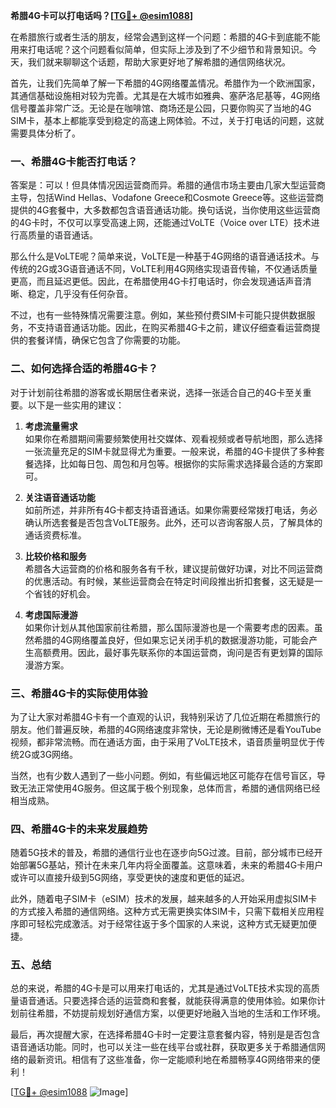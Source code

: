 **希腊4G卡可以打电话吗？[[TG💪+ @esim1088](https://t.me/s/esim1088)]**

在希腊旅行或者生活的朋友，经常会遇到这样一个问题：希腊的4G卡到底能不能用来打电话呢？这个问题看似简单，但实际上涉及到了不少细节和背景知识。今天，我们就来聊聊这个话题，帮助大家更好地了解希腊的通信网络状况。

首先，让我们先简单了解一下希腊的4G网络覆盖情况。希腊作为一个欧洲国家，其通信基础设施相对较为完善。尤其是在大城市如雅典、塞萨洛尼基等，4G网络信号覆盖非常广泛。无论是在咖啡馆、商场还是公园，只要你购买了当地的4G SIM卡，基本上都能享受到稳定的高速上网体验。不过，关于打电话的问题，这就需要具体分析了。

### 一、希腊4G卡能否打电话？

答案是：可以！但具体情况因运营商而异。希腊的通信市场主要由几家大型运营商主导，包括Wind Hellas、Vodafone Greece和Cosmote Greece等。这些运营商提供的4G套餐中，大多数都包含语音通话功能。换句话说，当你使用这些运营商的4G卡时，不仅可以享受高速上网，还能通过VoLTE（Voice over LTE）技术进行高质量的语音通话。

那么什么是VoLTE呢？简单来说，VoLTE是一种基于4G网络的语音通话技术。与传统的2G或3G语音通话不同，VoLTE利用4G网络实现语音传输，不仅通话质量更高，而且延迟更低。因此，在希腊使用4G卡打电话时，你会发现通话声音清晰、稳定，几乎没有任何杂音。

不过，也有一些特殊情况需要注意。例如，某些预付费SIM卡可能只提供数据服务，不支持语音通话功能。因此，在购买希腊4G卡之前，建议仔细查看运营商提供的套餐详情，确保它包含了你需要的功能。

### 二、如何选择合适的希腊4G卡？

对于计划前往希腊的游客或长期居住者来说，选择一张适合自己的4G卡至关重要。以下是一些实用的建议：

1. **考虑流量需求**  
   如果你在希腊期间需要频繁使用社交媒体、观看视频或者导航地图，那么选择一张流量充足的SIM卡就显得尤为重要。一般来说，希腊的4G卡提供了多种套餐选择，比如每日包、周包和月包等。根据你的实际需求选择最合适的方案即可。

2. **关注语音通话功能**  
   如前所述，并非所有4G卡都支持语音通话。如果你需要经常拨打电话，务必确认所选套餐是否包含VoLTE服务。此外，还可以咨询客服人员，了解具体的通话资费标准。

3. **比较价格和服务**  
   希腊各大运营商的价格和服务各有千秋，建议提前做好功课，对比不同运营商的优惠活动。有时候，某些运营商会在特定时间段推出折扣套餐，这无疑是一个省钱的好机会。

4. **考虑国际漫游**  
   如果你计划从其他国家前往希腊，那么国际漫游也是一个需要考虑的因素。虽然希腊的4G网络覆盖良好，但如果忘记关闭手机的数据漫游功能，可能会产生高额费用。因此，最好事先联系你的本国运营商，询问是否有更划算的国际漫游方案。

### 三、希腊4G卡的实际使用体验

为了让大家对希腊4G卡有一个直观的认识，我特别采访了几位近期在希腊旅行的朋友。他们普遍反映，希腊的4G网络速度非常快，无论是刷微博还是看YouTube视频，都非常流畅。而在通话方面，由于采用了VoLTE技术，语音质量明显优于传统2G或3G网络。

当然，也有少数人遇到了一些小问题。例如，有些偏远地区可能存在信号盲区，导致无法正常使用4G服务。但这属于极个别现象，总体而言，希腊的通信网络已经相当成熟。

### 四、希腊4G卡的未来发展趋势

随着5G技术的普及，希腊的通信行业也在逐步向5G过渡。目前，部分城市已经开始部署5G基站，预计在未来几年内将全面覆盖。这意味着，未来的希腊4G卡用户或许可以直接升级到5G网络，享受更快的速度和更低的延迟。

此外，随着电子SIM卡（eSIM）技术的发展，越来越多的人开始采用虚拟SIM卡的方式接入希腊的通信网络。这种方式无需更换实体SIM卡，只需下载相关应用程序即可轻松完成激活。对于经常往返于多个国家的人来说，这种方式无疑更加便捷。

### 五、总结

总的来说，希腊的4G卡是可以用来打电话的，尤其是通过VoLTE技术实现的高质量语音通话。只要选择合适的运营商和套餐，就能获得满意的使用体验。如果你计划前往希腊，不妨提前规划好通信方案，以便更好地融入当地的生活和工作环境。

最后，再次提醒大家，在选择希腊4G卡时一定要注意套餐内容，特别是是否包含语音通话功能。同时，也可以关注一些在线平台或社群，获取更多关于希腊通信网络的最新资讯。相信有了这些准备，你一定能顺利地在希腊畅享4G网络带来的便利！

[[TG💪+ @esim1088](https://t.me/s/esim1088) ![Image](https://i.postimg.cc/4NQfJmqS/Snipaste-2025-05-13-00-14-12.png)]